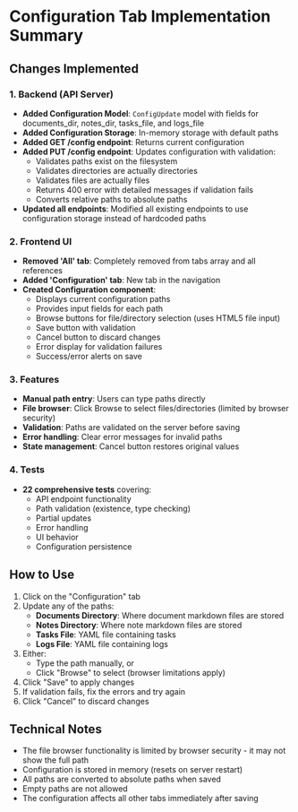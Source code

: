 # Configuration Tab Implementation Summary

## Changes Implemented

### 1. Backend (API Server)
- **Added Configuration Model**: `ConfigUpdate` model with fields for documents_dir, notes_dir, tasks_file, and logs_file
- **Added Configuration Storage**: In-memory storage with default paths
- **Added GET /config endpoint**: Returns current configuration
- **Added PUT /config endpoint**: Updates configuration with validation:
  - Validates paths exist on the filesystem
  - Validates directories are actually directories
  - Validates files are actually files
  - Returns 400 error with detailed messages if validation fails
  - Converts relative paths to absolute paths
- **Updated all endpoints**: Modified all existing endpoints to use configuration storage instead of hardcoded paths

### 2. Frontend UI
- **Removed 'All' tab**: Completely removed from tabs array and all references
- **Added 'Configuration' tab**: New tab in the navigation
- **Created Configuration component**: 
  - Displays current configuration paths
  - Provides input fields for each path
  - Browse buttons for file/directory selection (uses HTML5 file input)
  - Save button with validation
  - Cancel button to discard changes
  - Error display for validation failures
  - Success/error alerts on save

### 3. Features
- **Manual path entry**: Users can type paths directly
- **File browser**: Click Browse to select files/directories (limited by browser security)
- **Validation**: Paths are validated on the server before saving
- **Error handling**: Clear error messages for invalid paths
- **State management**: Cancel button restores original values

### 4. Tests
- **22 comprehensive tests** covering:
  - API endpoint functionality
  - Path validation (existence, type checking)
  - Partial updates
  - Error handling
  - UI behavior
  - Configuration persistence

## How to Use

1. Click on the "Configuration" tab
2. Update any of the paths:
   - **Documents Directory**: Where document markdown files are stored
   - **Notes Directory**: Where note markdown files are stored  
   - **Tasks File**: YAML file containing tasks
   - **Logs File**: YAML file containing logs
3. Either:
   - Type the path manually, or
   - Click "Browse" to select (browser limitations apply)
4. Click "Save" to apply changes
5. If validation fails, fix the errors and try again
6. Click "Cancel" to discard changes

## Technical Notes

- The file browser functionality is limited by browser security - it may not show the full path
- Configuration is stored in memory (resets on server restart)
- All paths are converted to absolute paths when saved
- Empty paths are not allowed
- The configuration affects all other tabs immediately after saving